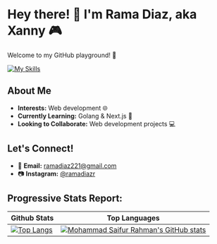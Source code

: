 # Hey there! 👋 I'm Rama Diaz, aka Xanny 🎮

Welcome to my GitHub playground! 🚀

[![My Skills](https://skillicons.dev/icons?i=nextjs,react,js,ts,tailwind,go,mysql,php)](https://skillicons.dev)

## About Me
- **Interests:** Web development 🌐
- **Currently Learning:** Golang & Next.js 🚀
- **Looking to Collaborate:** Web development projects 💻

## Let's Connect!
- 📧 **Email:** [ramadiaz221@gmail.com](mailto:ramadiaz221@gmail.com)
- 📷 **Instagram:** [@ramadiazr](https://www.instagram.com/ramadiazr/)

## Progressive Stats Report:

| **Github Stats** | **Top Languages** |
| --- | --- |
| [![Top Langs](https://github-readme-stats.vercel.app/api?username=ramadiaz&theme=transparent&show_icons=true)](https://github.com/saifurrahman1193) | [![Mohammad Saifur Rahman's GitHub stats](https://github-readme-stats.vercel.app/api/top-langs?username=ramadiaz&hide=html,scss,stylus,blade,jupyter%20notebook,python,css,shell,batchfile,dockerfile,hack,visual%20basic%206.0,handlebars,plsql&theme=transparent&show_icons=true)](https://github.com/saifurrahman1193) |
